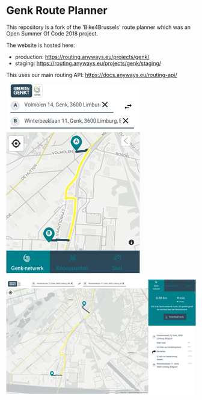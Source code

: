 # Genk Route Planner

This repository is a fork of the 'Bike4Brussels' route planner which was an Open Summer Of Code 2018 project.

The website is hosted here:

- production: https://routing.anyways.eu/projects/genk/
- staging: https://routing.anyways.eu/projects/genk/staging/

This uses our main routing API: https://docs.anyways.eu/routing-api/

![](docs/mobile-screenshot.png)  

![](docs/screenshot.png)
